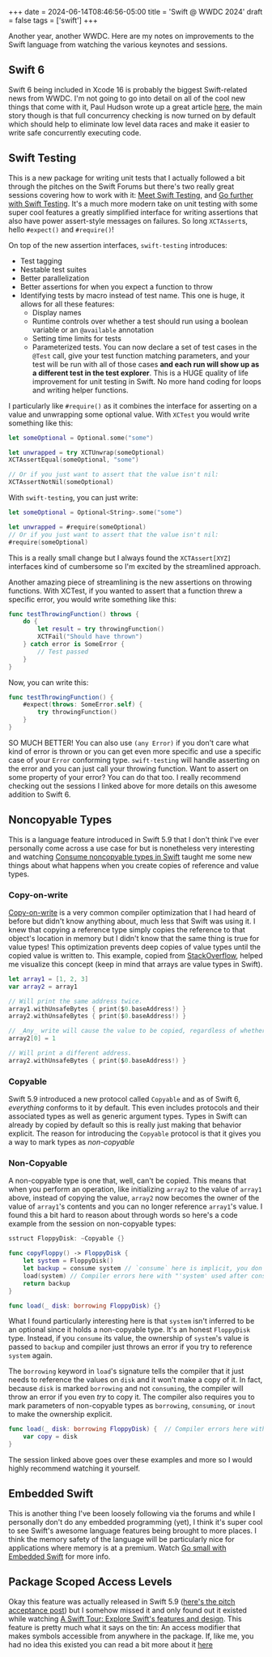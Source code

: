 +++
date = 2024-06-14T08:46:56-05:00
title = 'Swift @ WWDC 2024'
draft = false
tags = ['swift']
+++

Another year, another WWDC. Here are my notes on improvements to the Swift language from watching the various keynotes and sessions.

<!--more-->

## Swift 6
Swift 6 being included in Xcode 16 is probably the biggest Swift-related news from WWDC. I'm not going to go into detail on all of the cool new
things that come with it, Paul Hudson wrote up a great article [here][7], the main story though is that full concurrency checking is now turned
on by default which should help to eliminate low level data races and make it easier to write safe concurrently executing code.

## Swift Testing
This is a new package for writing unit tests that I actually followed a bit through the pitches on the Swift Forums but there's two really great
sessions covering how to work with it: [Meet Swift Testing][4], and [Go further with Swift Testing][5]. It's a much more modern take on unit
testing with some super cool features a greatly simplified interface for writing assertions that also have power assert-style messages on failures.
So long `XCTAssert`s, hello `#expect()` and `#require()`!

On top of the new assertion interfaces, `swift-testing` introduces:
- Test tagging
- Nestable test suites
- Better parallelization
- Better assertions for when you expect a function to throw
- Identifying tests by macro instead of test name. This one is huge, it allows for all these features:
  - Display names
  - Runtime controls over whether a test should run using a boolean variable or an `@available` annotation
  - Setting time limits for tests
  - Parameterized tests. You can now declare a set of test cases in the `@Test` call, give your test function matching parameters, and your test
  will be run with all of those cases **and each run will show up as a different test in the test explorer**. This is a HUGE quality of life
  improvement for unit testing in Swift. No more hand coding for loops and writing helper functions.


I particularly like `#require()` as it combines the interface for asserting on a value and unwrapping some optional value. With `XCTest` you would write something like this:

```swift
let someOptional = Optional.some("some")

let unwrapped = try XCTUnwrap(someOptional)
XCTAssertEqual(someOptional, "some")

// Or if you just want to assert that the value isn't nil:
XCTAssertNotNil(someOptional)
```

With `swift-testing`, you can just write:

```swift
let someOptional = Optional<String>.some("some")

let unwrapped = #require(someOptional)
// Or if you just want to assert that the value isn't nil:
#require(someOptional)
```

This is a really small change but I always found the `XCTAssert[XYZ]` interfaces kind of cumbersome so I'm excited by the streamlined approach.

Another amazing piece of streamlining is the new assertions on throwing functions. With XCTest, if you wanted to assert that a function threw a
specific error, you would write something like this:

```swift
func testThrowingFunction() throws {
    do {
        let result = try throwingFunction()
        XCTFail("Should have thrown")
    } catch error is SomeError {
        // Test passed
    }
}
```

Now, you can write this:

```swift
func testThrowingFunction() {
    #expect(throws: SomeError.self) {
        try throwingFunction()
    }
}
```

SO MUCH BETTER! You can also use `(any Error)` if you don't care what kind of error is thrown or you can get even more specific and use a specific
case of your `Error` conforming type. `swift-testing` will handle asserting on the error and you can just call your throwing function. Want to
assert on some property of your error? You can do that too. I really recommend checking out the sessions I linked above for more details on this
awesome addition to Swift 6.

## Noncopyable Types
This is a language feature introduced in Swift 5.9 that I don't think I've ever personally come across a use case for but is nonetheless very
interesting and watching [Consume noncopyable types in Swift][8] taught me some new things about what happens when you create copies of reference
and value types.

### Copy-on-write
[Copy-on-write][10] is a very common compiler optimization that I had heard of before but didn't know anything about, much less that Swift was
using it. I knew that copying a reference type simply copies the reference to that object's location in memory but I didn't know that the same
thing is true for value types! This optimization prevents deep copies of value types until the copied value is written to. This example, copied
from [StackOverflow][9], helped me visualize this concept (keep in mind that arrays are value types in Swift).

```swift
let array1 = [1, 2, 3]
var array2 = array1

// Will print the same address twice.
array1.withUnsafeBytes { print($0.baseAddress!) }
array2.withUnsafeBytes { print($0.baseAddress!) }

// _Any_ write will cause the value to be copied, regardless of whether the value actually changes
array2[0] = 1

// Will print a different address.
array2.withUnsafeBytes { print($0.baseAddress!) }
```

### Copyable
Swift 5.9 introduced a new protocol called `Copyable` and as of Swift 6,  _everything_ conforms to it by default. This even includes protocols and
their associated types as well as generic argument types. Types in Swift can already by copied by default so this is really just making that
behavior explicit. The reason for introducing the `Copyable` protocol is that it gives you a way to mark types as _non-copyable_

### Non-Copyable
A non-copyable type is one that, well, can't be copied. This means that when you perform an operation, like initializing `array2` to the value of
`array1` above, instead of copying the value, `array2` now becomes the owner of the value of `array1`'s contents and you can no longer reference
`array1`'s value. I found this a bit hard to reason about through words so here's a code example from the session on non-copyable types:

```swift
sstruct FloppyDisk: ~Copyable {}

func copyFloppy() -> FloppyDisk {
    let system = FloppyDisk()
    let backup = consume system // `consume` here is implicit, you don't actually have to write it
    load(system) // Compiler errors here with "'system' used after consume"
    return backup
}

func load(_ disk: borrowing FloppyDisk) {}
```

What I found particularly interesting here is that `system` isn't inferred to be an optional since it holds a non-copyable type. It's an honest
`FloppyDisk` type. Instead, if you `consume` its value, the ownership of `system`'s value is passed to `backup` and compiler just throws an error
if you try to reference `system` again.

The `borrowing` keyword in `load`'s signature tells the compiler that it just needs to reference the values on `disk` and it won't make a copy of
it. In fact, because `disk` is marked `borrowing` and not `consuming`, the compiler will throw an error if you even _try_ to copy it. The compiler
also requires you to mark parameters of non-copyable types as `borrowing`, `consuming`, or `inout` to make the ownership explicit.

```swift
func load(_ disk: borrowing FloppyDisk) {  // Compiler errors here with "'disk' is borrowed and cannot be consumed"
    var copy = disk
}
```

The session linked above goes over these examples and more so I would highly recommend watching it yourself.

## Embedded Swift
This is another thing I've been loosely following via the forums and while I personally don't do any embedded programming (yet), I think it's
super cool to see Swift's awesome language features being brought to more places. I think the memory safety of the language will be particularly
nice for applications where memory is at a premium. Watch [Go small with Embedded Swift][6] for more info.

## Package Scoped Access Levels
Okay this feature was actually released in Swift 5.9 ([here's the pitch acceptance post][1]) but I somehow missed it and only found out it existed
while watching [A Swift Tour: Explore Swift's features and design][2]. This feature is pretty much what it says on the tin: An access modifier
that makes symbols accessible from anywhere in the package. If, like me, you had no idea this existed you can read a bit more about it [here][3]

[1]: https://forums.swift.org/t/accepted-se-0386-package-access-modifier/64904
[2]: https://developer.apple.com/wwdc24/10184
[3]: https://docs.swift.org/swift-book/documentation/the-swift-programming-language/accesscontrol/#Access-Levels
[4]: https://developer.apple.com/wwdc24/10179
[5]: https://developer.apple.com/wwdc24/10195
[6]: https://developer.apple.com/wwdc24/10197
[7]: https://www.hackingwithswift.com/articles/269/whats-new-in-swift-6
[8]: https://developer.apple.com/wwdc24/10170
[9]: https://stackoverflow.com/a/52375774
[10]: https://en.wikipedia.org/wiki/Copy-on-write